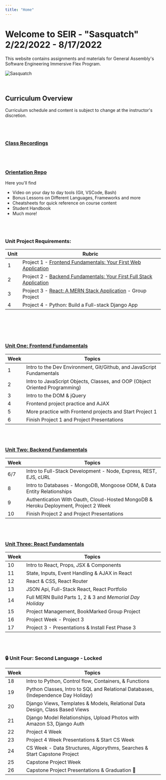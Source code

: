 ```yaml
---
title: "Home"
---
```


# Welcome to SEIR - "Sasquatch"  2/22/2022 - 8/17/2022

This website contains assignments and materials for General Assembly's Software Engineering Immersive Flex Program.

![Sasquatch](https://images.unsplash.com/photo-1448375240586-882707db888b?ixlib=rb-1.2.1&ixid=MnwxMjA3fDB8MHxwaG90by1wYWdlfHx8fGVufDB8fHx8&auto=format&fit=crop&w=1740&q=80)

<br>

## Curriculum Overview
Curriculum schedule and content is subject to change at the instructor's discretion.

<br>
<br>

### [Class Recordings](https://docs.google.com/spreadsheets/d/1imTR2N232tKbfGeQvPmtRcP_wK2OJqNO6aa4MRUdEO0/edit?usp=sharing)

<br>
<br>

### [Orientation Repo](https://git.generalassemb.ly/AlexMerced/orientation)

Here you'll find

  - Video on your day to day tools (Git, VSCode, Bash)
  - Bonus Lessons on Different Languages, Frameworks and more
  - Cheatsheets for quick reference on course content
  - Student Handbook
  - Much more!

<br>
<br>

### Unit Project Requirements:
| Unit | Rubric                                                                      |
| ---- | --------------------------------------------------------------------------- |
| 1    | Project 1 - [Frontend Fundamentals: Your First Web Application](/unit-projects/unit-one-project-requirements/)           |
| 2    | Project 2 - [Backend Fundamentals: Your First Full Stack Application](/unit-projects/unit-two-project-requirements)     |
| 3    | Project 3 - [React: A MERN Stack Application](/unit-projects/unit-three-project-requirements) - Group Project  |
| 4    | Project 4 - Python: Build a Full-stack Django App          |

<br>
<br>
<br>
<br>

### [Unit One: Frontend Fundamentals](/frontend-fundamentals)

| Week | Topics                                                                      |
| ---- | --------------------------------------------------------------------------- |
| 1    | Intro to the Dev Environment, Git/Github, and JavaScript Fundamentals       |
| 2    | Intro to JavaScript Objects, Classes, and OOP (Object Oriented Programming) |
| 3    | Intro to the DOM & jQuery                                                   |
| 4    | Frontend project practice and AJAX                                          |
| 5    | More practice with Frontend projects and Start Project 1                    |
| 6    | Finish Project 1 and Project Presentations                                  |

<br>
<br>

### [Unit Two: Backend Fundamentals](/backend-fundamentals)

<!-- ### 🔒 Unit Two: Backend Fundamentals - **Locked** -->

| Week  | Topics                                                                      |
| ----- | --------------------------------------------------------------------------- |
| 6/7   | Intro to Full-Stack Development - Node, Express, REST, EJS, cURL            |
| 8     | Intro to Databases - MongoDB, Mongoose ODM, & Data Entity Relationships
| 9     | Authentication With Oauth, Cloud-Hosted MongoDB & Heroku Deployment, Project 2 Week |
| 10    | Finish Project 2 and Project Presentations                                  |


<br>
<br>

### [Unit Three: React Fundamentals](/react-fundamentals)

<!-- ### 🔒 Unit Three: React Fundamentals - **Locked** -->

| Week  | Topics                                                                 |
| ----  | ---------------------------------------------------------------------- |
| 10    | Intro to React, Props, JSX & Components                                |
| 11    | State, Inputs, Event Handling & AJAX in React                          |
| 12    | React & CSS, React Router                                              |
| 13    | JSON Api, Full-Stack React, React Portfolio                            |
| 14    | Full MERN Build Parts 1, 2 & 3 and  *Memorial Day Holiday*             |
| 15    | Project Management, BookMarked Group Project                           |
| 16    | Project Week - Project 3                                               |
| 17    | Project 3 - Presentations & Install Fest Phase 3                       |

<br>
<br>

<!-- ### [Unit Four: Second Language](/second-language) -->

### 🔒 Unit Four: Second Language - **Locked**

| Week | Topics                                                                              |
| ---- | ----------------------------------------------------------------------------------- |
| 18   | Intro to Python, Control flow, Containers, & Functions                              |
| 19   | Python Classes, Intro to SQL and Relational Databases, (Independence Day Holiday)   |
| 20   | Django Views, Templates & Models, Relational Data Design, Class Based Views         |
| 21   | Django Model Relationships, Upload Photos with Amazon S3, Django Auth               |
| 22   | Project 4 Week                                                                      |
| 23   | Project 4 Week Presentations & Start CS Week                                        |
| 24   | CS Week - Data Structures, Algorythms, Searches  &  Start Capstone Project          |
| 25   | Capstone Project Week                                                               |
| 26   | Capstone Project Presentations & Graduation 🎉                                      |

<div style="color: grey;"></div>
